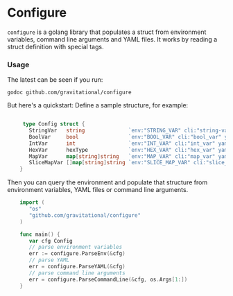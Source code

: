 # Configure

`configure` is a golang library that populates a struct from environment variables, command line arguments and YAML files.
It works by reading a struct definition with special tags. 

### Usage 

The latest can be seen if you run:
```
godoc github.com/gravitational/configure
```

But here's a quickstart: Define a sample structure, for example:
```go

	 type Config struct {
	   StringVar   string              `env:"STRING_VAR" cli:"string-var" yaml:"string_var"`
	   BoolVar     bool                `env:"BOOL_VAR" cli:"bool_var" yaml:"bool_var"`
	   IntVar      int                 `env:"INT_VAR" cli:"int_var" yaml:"int_var"`
	   HexVar      hexType             `env:"HEX_VAR" cli:"hex_var" yaml:"hex_var"`
	   MapVar      map[string]string   `env:"MAP_VAR" cli:"map_var" yaml:"map_var,flow"`
	   SliceMapVar []map[string]string `env:"SLICE_MAP_VAR" cli:"slice_var" yaml:"slice_var,flow"`
	}
```

Then you can query the environment and populate that structure from environment variables, YAML files or command line arguments.

```go
	import (
	   "os"
	   "github.com/gravitational/configure"
	)

	func main() {
	   var cfg Config
	   // parse environment variables
	   err := configure.ParseEnv(&cfg)
	   // parse YAML
	   err = configure.ParseYAML(&cfg)
	   // parse command line arguments
	   err = configure.ParseCommandLine(&cfg, os.Args[1:])
	}
```
